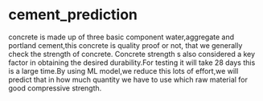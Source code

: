 # cement_prediction

concrete is made up of three basic component water,aggregate and portland cement,this concrete is quality proof or not, that we generally check the strength of concrete. Concrete strength s also considered a key factor in obtaining the desired durability.For testing it will take 28 days this is a large time.By using ML model,we reduce this lots of effort,we will predict that in how much quantity we have to use which raw material for good compressive strength.
